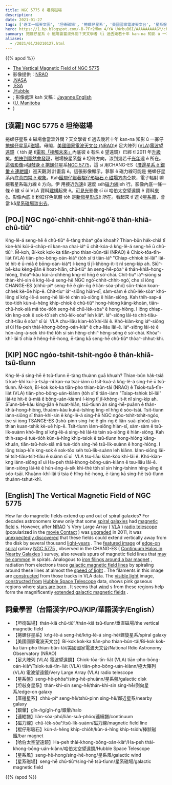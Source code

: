 ```yaml
---
title: NGC 5775 ê 坦徛磁場
description:
date: 2021-01-27
tags: ['逐工一幅天文圖', '坦徛磁場', '捲螺仔星系', '美國國家電波天文台', '星系盤', '坦敧身星系', '厝邊星系', '銀暈', '連紲譜', '磁力線', '棍仔形吸石', '哈伯太空望遠鏡', '星系風', '星系磁場']
hero: https://1.bp.blogspot.com/-B-7Fr2Mkm_4/YA_UWrbuB6I/AAAAAAAAAGY/cbL84EPm-x0LQC4LmJNk_50LtiZvu0zMgCLcBGAsYHQ/s1080/NGC5775_NraoEnglish_1080.jpeg
summary: 捲螺仔星系 ê 磁場會當湠外闊？天文學者 tī 過去幾若十年 kan-na 知影 ū 一寡仔捲螺仔星系。
aliases:
  - /2021/01/20210127.html
---
```


{{% apod %}}

- [The Vertical Magnetic Field of NGC 5775](https://apod.nasa.gov/apod/ap210127.html)
- 影像提供：[NRAO](https://public.nrao.edu/)
- ,[NASA](https://www.nasa.gov/)
- ,[ESA](https://www.esa.int/)
- ,[Hubble](https://www.nasa.gov/mission_pages/hubble/about)
- ; 影像處理 kah 文稿：[Jayanne English](http://www2.physics.umanitoba.ca/u/english/)
- ([U. Manitoba](https://sci.umanitoba.ca/physics-astronomy/)
- )

## [漢羅] NGC 5775 ê 坦徛磁場

捲螺仔星系 ê 磁場會當湠外闊？天文學者 tī 過去幾若十年 kan-na 知影 ū 一寡仔[捲螺仔星系](https://en.wikipedia.org/wiki/Spiral_galaxy)ū[磁場](https://en.wikipedia.org/wiki/Magnetic_field)。毋閣，[美國國家電波天文台 (NRAO)](https://public.nrao.edu/)ê 足大陣列 ([VLA](https://apod.nasa.gov/apod/ap060514.html))[電波望遠鏡](https://en.wikipedia.org/wiki/Radio_telescope)（ to̍h 是 tī[電影「接觸未來」](https://en.wikipedia.org/wiki/Contact_(1997_American_film))內底彼 ê 有名 ê 望遠鏡）已經 tī 2011 年[升級](https://science.nrao.edu/facilities/vla/docs/manuals/oss2013B/intro/project)矣。[想袂到竟然會發現](https://i.imgur.com/MwLMgEJ.jpeg)，磁場按星系盤 ê 坦徛方向，湠到幾若千[光年](https://spaceplace.nasa.gov/light-year/en/)遠 ê 所在。[這張影像](https://public.nrao.edu/news/2020-image-contest-winners/)sī[坦敧身 ê 捲螺仔](https://apod.nasa.gov/apod/ap100225.html)星系[NGC 5775](https://en.wikipedia.org/wiki/NGC_5775)，這 sī 用CHANG-ES（[厝邊星系 ê 銀暈 ê 連紲譜](https://www.queensu.ca/changes/)）巡天觀測 計畫翕 ê。這張影像顯示，鬖鬖 ê 磁力線可能是 捲螺仔星系內底[真四常 ê 現象](https://www.queensu.ca/changes/press-releases/)。Kah[鐵屑仔綴著棍仔形吸石 ê 磁場方向](https://youtu.be/tfiebTsJDno)仝款，電子輻射 嘛綴著星系磁力線 ê 方向。伊 用接近[光速](https://youtu.be/nQUwHdSAhmw)ê 速度 se̍h[磁力線](https://apod-taigi.blogspot.com/2021/01/20210120.html)leh 行。影像內底一條一條 ê 線 sī ùi VLA 資料[建構](https://illuminateduniverse.org/2021/01/27/the-yin-and-yang-of-the-visible-and-invisible-in-spiral-galaxies/)起來 ê。[可見光](https://science.nasa.gov/ems/09_visiblelight)影像 sī ùi 哈伯太空望遠鏡 ê 資料[來 ê](https://sites.google.com/site/jayannescosmicportfolio/)。影像內底 ê 粉紅仔色氣體 to̍h 是[新恆星形成](https://science.nasa.gov/astrophysics/focus-areas/how-do-stars-form-and-evolve)ê 所在。看起來 tī 遮 ê[星系風](https://apod.nasa.gov/apod/ap190723.html)，會當 kā[星系磁場湠出去](https://ui.adsabs.harvard.edu/abs/2020A%26A...639A.112K/abstract)。

## [POJ] NGC ngó͘-chhit-chhit-ngó͘ ê thán-khiā-chû-tiûⁿ

Kńg-lê-á seng-hē ê chû-tiûⁿ ē-tàng thòaⁿ gōa khoah? Thian-bûn ha̍k-chiá tī kòe-khì kúi-ā-cha̍p-nî kan-na chai-iáⁿ ū chi̍t-kóa-á kńg-lê-á seng-hē ū chû-tiûⁿ. M̄-koh, Bí-kok kok-ka tiān-pho thian-bûn-tâi (NRAO) ê Chiok-tōa-tīn-lia̍t (VLA) tiān-pho-bōng-oán-kiàⁿ (to̍h sī tī tiān-iáⁿ "Chiap-chhiok bī-lâi" lāi-té hit-ê ū-miâ ê bōng-oán-kiàⁿ) í-keng tī jī-khòng-it-it nî seng-kip ah. Siūⁿ-bē-kàu kèng-jiân ê hoat-hiān, chû-tiûⁿ àn seng-hē-pôaⁿ ê thán-khiā-hong-hiòng, thòaⁿ-kàu kúi-ā-chhèng kng-nî hn̄g ê só͘-chāi. Chit-tiuⁿ iáⁿ-siōng sī thán-khi-sin ê kńg-lê-á seng-hē NGC ngó͘-chhit-chhit-ngó͘, che sī iōng CHANGE-ES (chhù-piⁿ seng-hē ê gîn-n̄g ê liân-sòa-phó͘) sûn-thian koan-chhek kè-ōe hip-ê. Chit-tiuⁿ iáⁿ-siōng hián-sī, sàm-sàm ê chû-le̍k-sòaⁿ khó-lêng sī kńg-lê-á seng-hē lāi-té chin sù-siông ê hiān-siōng. Kah thih-sap-á tòe-tio̍h kùn-á-hêng khip-chiok ê chû-tiûⁿ hong-hiòng kāng-khoán, tiān-chû-hok-siā mā tòe-tio̍h seng-hē chû-le̍k-sòaⁿ ê hong-hiòng. I iōng chiap-kīn kng-sok ê sok-tō͘ se̍h chû-le̍k-sòaⁿ leh kiâⁿ. Iáⁿ-siōng lāi-té chi̍t-tiâu-chi̍t-tiâu ê sòaⁿ sī ùi  VLA chu-liāu kian-kò͘ khí-lâi ê. Khó-kiàn-kng iáⁿ-siōng sī ùi Ha-peh thài-khong-bōng-oán-kiàⁿ ê chu-liāu lâi-ê. Iáⁿ-siōng lāi-té ê hún-âng-á-sek khì-thé to̍h sī sin hêng-chhiⁿ hêng-sêng ê só͘-chāi. Khòaⁿ-khí-lâi tī chia ê hêng-hē-hong, ē-tàng kā seng-hē chû-tiûⁿ thòaⁿ-chhut-khì.

## [KIP] NGC ngóo-tshit-tshit-ngóo ê thán-khiā-tsû-tîunn

Kńg-lê-á sing-hē ê tsû-tîunn ē-tàng thuànn guā khuah? Thian-bûn ha̍k-tsiá tī kuè-khì kuí-ā-tsa̍p-nî kan-na tsai-iánn ū tsi̍t-kuá-á kńg-lê-á sing-hē ū tsû-tîunn. M̄-koh, Bí-kok kok-ka tiān-pho thian-bûn-tâi (NRAO) ê Tsiok-tuā-tīn-lia̍t (VLA) tiān-pho-bōng-uán-kiànn (to̍h sī tī tiān-iánn "Tsiap-tshiok bī-lâi" lāi-té hit-ê ū-miâ ê bōng-uán-kiànn) í-king tī jī-khòng-it-it nî sing-kip ah. Sīunn-bē-kàu kìng-jiân ê huat-hiān, tsû-tîunn àn sing-hē-puânn ê thán-khiā-hong-hiòng, thuànn-kàu kuí-ā-tshìng kng-nî hn̄g ê sóo-tsāi. Tsit-tiunn iánn-siōng sī thán-khi-sin ê kńg-lê-á sing-hē NGC ngóo-tshit-tshit-ngóo, tse sī iōng TSANGE-ES (tshù-pinn sing-hē ê gîn-n̄g ê liân-suà-phóo) sûn-thian kuan-tshik kè-uē hip-ê. Tsit-tiunn iánn-siōng hián-sī, sàm-sàm ê tsû-li̍k-suànn khó-lîng sī kńg-lê-á sing-hē lāi-té tsin sù-siông ê hiān-siōng. Kah thih-sap-á tuè-tio̍h kùn-á-hîng khip-tsiok ê tsû-tîunn hong-hiòng kāng-khuán, tiān-tsû-hok-siā mā tuè-tio̍h sing-hē tsû-li̍k-suànn ê hong-hiòng. I iōng tsiap-kīn kng-sok ê sok-tōo se̍h tsû-li̍k-suànn leh kiânn. Iánn-siōng lāi-té tsi̍t-tiâu-tsi̍t-tiâu ê suànn sī uì  VLA tsu-liāu kian-kòo khí-lâi ê. Khó-kiàn-kng iánn-siōng sī uì Ha-peh thài-khong-bōng-uán-kiànn ê tsu-liāu lâi-ê. Iánn-siōng lāi-té ê hún-âng-á-sik khì-thé to̍h sī sin hîng-tshinn hîng-sîng ê sóo-tsāi. Khuànn-khí-lâi tī tsia ê hîng-hē-hong, ē-tàng kā sing-hē tsû-tîunn thuànn-tshut-khì.

## [English] The Vertical Magnetic Field of NGC 5775 

How far do magnetic fields extend up and out of spiral galaxies? For decades astronomers knew only that some [spiral galaxies](https://en.wikipedia.org/wiki/Spiral_galaxy) had [magnetic field](https://en.wikipedia.org/wiki/Magnetic_field) s. However, after [NRAO](https://public.nrao.edu/) 's Very Large Array ( [VLA](https://apod.nasa.gov/apod/ap060514.html) ) [radio telescope](https://en.wikipedia.org/wiki/Radio_telescope) (popularized in the [movie Contact](https://en.wikipedia.org/wiki/Contact_(1997_American_film)) ) was [upgraded](https://science.nrao.edu/facilities/vla/docs/manuals/oss2013B/intro/project) in 2011, it was [unexpectedly discovered](https://i.imgur.com/MwLMgEJ.jpeg) that these fields could extend vertically away from the disk by several thousand [light-years](https://spaceplace.nasa.gov/light-year/en/) . The [featured image](https://public.nrao.edu/news/2020-image-contest-winners/) of [edge-on spiral](https://apod.nasa.gov/apod/ap100225.html) galaxy [NGC 5775](https://en.wikipedia.org/wiki/NGC_5775) , observed in the CHANG-ES ( [Continuum Halos in Nearby Galaxies](https://www.queensu.ca/changes/) ) survey, also reveals spurs of magnetic field lines that [may be common](https://www.queensu.ca/changes/press-releases/) in spirals. Analogous to [iron filings around a bar magnet](https://youtu.be/tfiebTsJDno) , radiation from electrons trace [galactic magnetic field lines](https://apod.nasa.gov/apod/ap210120.html) by spiraling around these lines at almost the [speed of light](https://youtu.be/nQUwHdSAhmw) . The filaments in this image are [constructed](https://illuminateduniverse.org/2021/01/27/the-yin-and-yang-of-the-visible-and-invisible-in-spiral-galaxies/) from those tracks in VLA data. The [visible light](https://science.nasa.gov/ems/09_visiblelight) image, [constructed from](https://sites.google.com/site/jayannescosmicportfolio/) [Hubble Space Telescope](https://www.nasa.gov/mission_pages/hubble/story/index.html) data, shows pink gaseous regions where [stars are born](https://science.nasa.gov/astrophysics/focus-areas/how-do-stars-form-and-evolve) . It seems that [wind](https://apod.nasa.gov/apod/ap190723.html) s from these regions help form the magnificently [extended galactic magnetic fields](https://ui.adsabs.harvard.edu/abs/2020A%26A...639A.112K/abstract) .

## 詞彙學習（台語漢字/POJ/KIP/華語漢字/English）

- 【坦徛磁場】thán-kiā chû-tiûⁿ/thán-kiā tsû-tîunn/垂直磁場/the vertical magnetic field
- 【捲螺仔星系】kńg-lê-á seng-hē/kńg-lê-á sing-hē/螺旋星系/spiral galaxy
- 【美國國家電波天文台】Bí-kok kok-ka tiān-pho thian-bûn-tâi/Bí-kok kok-ka tiān-pho thian-bûn-tâi/美國國家電波天文台/National Rdio Astronomy Observatory (NRAO)
- 【足大陣列 (VLA) 電波望遠鏡】Chiok-tōa-tīn-lia̍t (VLA) tiān-pho-bōng-oán-kiàⁿ/Tsiok-tuā-tīn-lia̍t (VLA) tiān-pho-bōng-uán-kiànn/極大陣列 (VLA) 電波望遠鏡/Very Large Array (VLA) radio telescope
- 【星系盤】seng-hē-phōaⁿ/sing-hē-phuānn/星系盤/galactic disk
- 【坦敧身星系】thán-khi-sin seng-hē/thán-khi-sin sing-hē/側向星系/edge-on galaxy
- 【厝邊星系】chhù-piⁿ seng-hē/tshù-pinn sing-hē/鄰近星系/nearby galaxy
- 【銀暈】gîn-n̄g/gîn-n̄g/銀暈/halo
- 【連紲譜】liân-sòa-phó͘/liân-suà-phóo/連續譜/continuum
- 【磁力線】chû-le̍k-sòaⁿ/tsû-li̍k-suànn/磁力線/magnetic field line
- 【棍仔形吸石】kùn-á-hêng khi̍p-chio̍h/kùn-á-hîng khi̍p-tsio̍h/棒狀磁鐵/bar magnet
- 【哈伯太空望遠鏡】Ha-peh thài-khong-bōng-oán-kiàⁿ/Ha-peh thài-khong-bōng-uán-kiànn/哈伯太空望遠鏡/Hubble Space Telescope
- 【星系風】seng-hē-hong/sing-hē-hong/星系風/galactic wind
- 【星系磁場】seng-hē chû-tiûⁿ/sing-hē tsû-tîunn/星系磁場/galactic magnetic field

{{% /apod %}}
